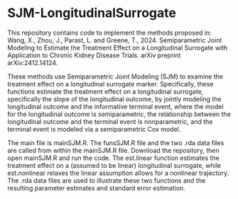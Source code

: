 # SJM-LongitudinalSurrogate

This repository contains code to implement the methods proposed in: Wang, X., Zhou, J., Parast, L. and Greene, T., 2024. Semiparametric Joint Modeling to Estimate the Treatment Effect on a Longitudinal Surrogate with Application to Chronic Kidney Disease Trials. arXiv preprint arXiv:2412.14124. 

These methods use Semiparametric Joint Modeling (SJM) to examine the treatment effect on a longitudinal surrogate marker. Specifically, these functions estimate the treatment effect on a longitudinal surrogate, specifically the slope of the longitudinal outcome, by jointly modeling the longitudinal outcome and the informative terminal event, where the model for the longitudinal outcome is semiparametric, the relationship between the longitudinal outcome and the terminal event is nonparametric, and the terminal event is modeled via a semiparametric Cox model. 

The main file is mainSJM.R. The funsSJM.R file and the two .rda data files are called from within the mainSJM.R file. Download the repository, then open mainSJM.R and run the code. The est.linear function estimates the treatment effect on a (assumed to be linear) longitudinal surrogate, while est.nonlinear relaxes the linear assumption allows for a nonlinear trajectory. The .rda data files are used to illustrate these two functions and the resulting parameter estimates and standard error estimation. 


